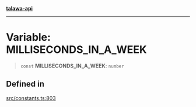 [**talawa-api**](../../README.md)

***

# Variable: MILLISECONDS\_IN\_A\_WEEK

> `const` **MILLISECONDS\_IN\_A\_WEEK**: `number`

## Defined in

[src/constants.ts:803](https://github.com/Suyash878/talawa-api/blob/b5a9d8b4a1ea678a3d6f5b710b3721f91a3052fc/src/constants.ts#L803)
